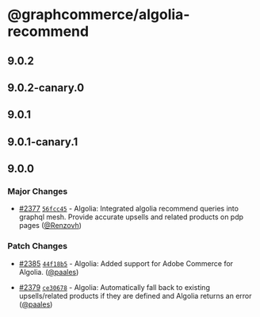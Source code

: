 # @graphcommerce/algolia-recommend

## 9.0.2

## 9.0.2-canary.0

## 9.0.1

## 9.0.1-canary.1

## 9.0.0

### Major Changes

- [#2377](https://github.com/graphcommerce-org/graphcommerce/pull/2377) [`56fcc45`](https://github.com/graphcommerce-org/graphcommerce/commit/56fcc45b60e43574c64fcdd7b02f8062d677e250) - Algolia: Integrated algolia recommend queries into graphql mesh. Provide accurate upsells and related products on pdp pages ([@Renzovh](https://github.com/Renzovh))

### Patch Changes

- [#2385](https://github.com/graphcommerce-org/graphcommerce/pull/2385) [`44f18b5`](https://github.com/graphcommerce-org/graphcommerce/commit/44f18b5a8986935728f7147d6f506dd1376fd594) - Algolia: Added support for Adobe Commerce for Algolia. ([@paales](https://github.com/paales))

- [#2379](https://github.com/graphcommerce-org/graphcommerce/pull/2379) [`ce30678`](https://github.com/graphcommerce-org/graphcommerce/commit/ce30678ad353ac4c7c38d79e96a2bb3de55f6fcb) - Algolia: Automatically fall back to existing upsells/related products if they are defined and Algolia returns an error ([@paales](https://github.com/paales))
